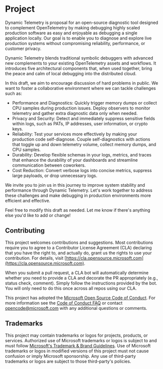 # Project

Dynamic Telemetry is proposal for an open-source diagnostic tool
designed to complement OpenTelemetry by making debugging highly scaled
production software as easy and enjoyable as debugging a single
application locally. Our goal is to enable you to diagnose and explore
live production systems without compromising reliability, performance,
or customer privacy.

Dynamic Telemetry blends traditional symbolic debuggers with advanced
new complements to your existing OpenTelemetry assets and workflows. It
introduces five architectural components that, when used together, bring
the peace and calm of local debugging into the distributed cloud.

In this draft, we aim to encourage discussion of hard problems in
public. We want to foster a collaborative environment where we can
tackle challenges such as:

- Performance and Diagnostics: Quickly trigger memory dumps or collect
    CPU samples during production issues. Deploy observers to monitor
    telemetry and gather extra diagnostic data only when needed.
- Privacy and Security: Detect and immediately suppress sensitive
    fields within logs, such as PATs, IP addresses, user information, or
    crypto keys.
- Reliability: Test your services more effectively by making your
    production code self-diagnose. Couple self-diagnostics with actions
    that toggle up and down telemetry volume, collect memory dumps, and
    CPU samples.
- Durability: Develop flexible schemas in your logs, metrics, and
    traces that enhance the durability of your dashboards and streamline
    communication between coworkers.
- Cost Reduction: Convert verbose logs into concise metrics, suppress
    large payloads, or drop unnecessary logs.

We invite you to join us in this journey to improve system stability and
performance through Dynamic Telemetry. Let's work together to address
these challenges and make debugging in production environments more
efficient and effective.

Feel free to modify this draft as needed. Let me know if there's
anything else you'd like to add or change!

## Contributing

This project welcomes contributions and suggestions. Most contributions
require you to agree to a Contributor License Agreement (CLA) declaring
that you have the right to, and actually do, grant us the rights to use
your contribution. For details, visit
[https://cla.opensource.microsoft.com](https://cla.opensource.microsoft.com).

When you submit a pull request, a CLA bot will automatically determine
whether you need to provide a CLA and decorate the PR appropriately
(e.g., status check, comment). Simply follow the instructions provided
by the bot. You will only need to do this once across all repos using
our CLA.

This project has adopted the [Microsoft Open Source Code of
Conduct](https://opensource.microsoft.com/codeofconduct/). For more
information see the [Code of Conduct
FAQ](https://opensource.microsoft.com/codeofconduct/faq/) or contact
<opencode@microsoft.com> with any additional questions or comments.

## Trademarks

This project may contain trademarks or logos for projects, products, or
services. Authorized use of Microsoft trademarks or logos is subject to
and must follow [Microsoft's Trademark & Brand
Guidelines](https://www.microsoft.com/en-us/legal/intellectualproperty/trademarks/usage/general).
Use of Microsoft trademarks or logos in modified versions of this
project must not cause confusion or imply Microsoft sponsorship. Any use
of third-party trademarks or logos are subject to those third-party's
policies.
